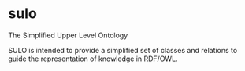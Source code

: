# sulo
The Simplified Upper Level Ontology

SULO is intended to provide a simplified set of classes and relations to guide the representation of knowledge in RDF/OWL.
